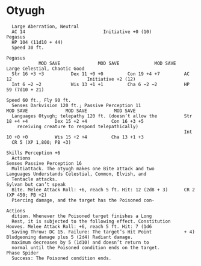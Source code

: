 # Otyugh

      Large Aberration, Neutral
      AC 14                             Initiative +0 (10)                  Pegasus
      HP 104 (11d10 + 44)
      Speed 30 ft.
                                                                      Pegasus
                MOD SAVE              MOD SAVE             MOD SAVE   Large Celestial, Chaotic Good
      Str 16 +3 +3          Dex 11 +0 +0         Con 19 +4 +7         AC 12                            Initiative +2 (12)
      Int 6 −2 −2           Wis 13 +1 +1         Cha 6 −2 −2          HP 59 (7d10 + 21)
                                                                      Speed 60 ft., Fly 90 ft.
      Senses Darkvision 120 ft.; Passive Perception 11                          MOD SAVE              MOD SAVE          MOD SAVE
      Languages Otyugh; telepathy 120 ft. (doesn’t allow the          Str 18 +4 +4          Dex 15 +2 +4         Con 16 +3 +5
        receiving creature to respond telepathically)
                                                                      Int 10 +0 +0          Wis 15 +2 +4         Cha 13 +1 +3
      CR 5 (XP 1,800; PB +3)
                                                                      Skills Perception +6
      Actions                                                         Senses Passive Perception 16
      Multiattack. The otyugh makes one Bite attack and two           Languages Understands Celestial, Common, Elvish, and
      Tentacle attacks.                                                 Sylvan but can’t speak
      Bite. Melee Attack Roll: +6, reach 5 ft. Hit: 12 (2d8 + 3)      CR 2 (XP 450; PB +2)
      Piercing damage, and the target has the Poisoned con-
                                                                      Actions
      dition. Whenever the Poisoned target finishes a Long
      Rest, it is subjected to the following effect. Constitution     Hooves. Melee Attack Roll: +6, reach 5 ft. Hit: 7 (1d6
      Saving Throw: DC 15. Failure: The target’s Hit Point            + 4) Bludgeoning damage plus 5 (2d4) Radiant damage.
      maximum decreases by 5 (1d10) and doesn’t return to
      normal until the Poisoned condition ends on the target.         Phase Spider
      Success: The Poisoned condition ends.
